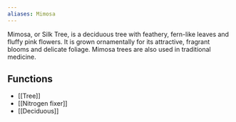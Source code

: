 ```yaml
---
aliases: Mimosa
---
```

Mimosa, or Silk Tree, is a deciduous tree with feathery, fern-like leaves and fluffy pink flowers. It is grown ornamentally for its attractive, fragrant blooms and delicate foliage. Mimosa trees are also used in traditional medicine.
## Functions
- [[Tree]]
- [[Nitrogen fixer]]
- [[Deciduous]]
